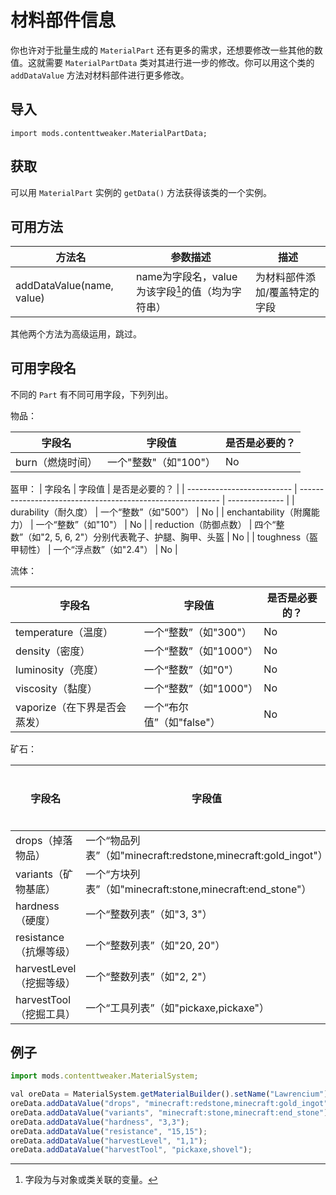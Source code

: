 # 材料部件信息

你也许对于批量生成的 `MaterialPart` 还有更多的需求，还想要修改一些其他的数值。这就需要 `MaterialPartData` 类对其进行进一步的修改。你可以用这个类的 `addDataValue` 方法对材料部件进行更多修改。

## 导入

`import mods.contenttweaker.MaterialPartData;`

## 获取

可以用 `MaterialPart` 实例的 `getData()` 方法获得该类的一个实例。

## 可用方法

| 方法名                    | 参数描述                                          | 描述                          |
| ------------------------- | ------------------------------------------------- | ----------------------------- |
| addDataValue(name, value) | name为字段名，value为该字段[^1]的值（均为字符串） | 为材料部件添加/覆盖特定的字段 |

其他两个方法为高级运用，跳过。

## 可用字段名

不同的 `Part` 有不同可用字段，下列列出。

物品：

| 字段名           | 字段值                | 是否是必要的？ |
| ---------------- | --------------------- | -------------- |
| burn（燃烧时间） | 一个"整数"（如"100"） | No             |

盔甲：
| 字段名                     | 字段值                                                     | 是否是必要的？ |
| -------------------------- | ---------------------------------------------------------- | -------------- |
| durability（耐久度）       | 一个“整数”（如"500"）                                      | No             |
| enchantability（附魔能力） | 一个“整数”（如"10"）                                       | No             |
| reduction（防御点数）      | 四个“整数”（如"2, 5, 6, 2"）分别代表靴子、护腿、胸甲、头盔 | No             |
| toughness（盔甲韧性）      | 一个“浮点数”（如"2.4"）                                    | No             |

流体：

| 字段名                       | 字段值                    | 是否是必要的？ |
| ---------------------------- | ------------------------- | -------------- |
| temperature（温度）          | 一个“整数”（如"300"）     | No             |
| density（密度）              | 一个“整数”（如"1000"）    | No             |
| luminosity（亮度）           | 一个“整数”（如"0"）       | No             |
| viscosity（黏度）            | 一个“整数”（如"1000"）    | No             |
| vaporize（在下界是否会蒸发） | 一个“布尔值”（如"false"） | No             |

矿石：

| 字段名                   | 字段值                                                       | 是否是必要的？ |
| ------------------------ | ------------------------------------------------------------ | -------------- |
| drops（掉落物品）        | 一个“物品列表”（如"minecraft:redstone,minecraft:gold_ingot"） | No             |
| variants（矿物基底）     | 一个“方块列表”（如"minecraft:stone,minecraft:end_stone"）    | No             |
| hardness（硬度）         | 一个“整数列表”（如"3, 3"）                                   | No             |
| resistance（抗爆等级）   | 一个“整数列表”（如"20, 20"）                                 | No             |
| harvestLevel（挖掘等级） | 一个“整数列表”（如"2, 2"）                                   | No             |
| harvestTool（挖掘工具）  | 一个“工具列表”（如"pickaxe,pickaxe"）                        | No             |

## 例子

```javascript
import mods.contenttweaker.MaterialSystem;

val oreData = MaterialSystem.getMaterialBuilder().setName("Lawrencium").setColor(15426660).build().registerPart("ore").getData();
oreData.addDataValue("drops", "minecraft:redstone,minecraft:gold_ingot");
oreData.addDataValue("variants", "minecraft:stone,minecraft:end_stone");
oreData.addDataValue("hardness", "3,3");
oreData.addDataValue("resistance", "15,15");
oreData.addDataValue("harvestLevel", "1,1");
oreData.addDataValue("harvestTool", "pickaxe,shovel");
```



[^1]: 字段为与对象或类关联的变量。